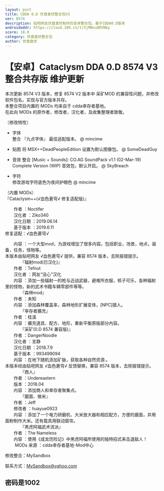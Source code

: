 ```yaml
---
layout: post
title: CDDA 0.D 伏食食伏整合包V3
ver: 8574
description: 贴吧网友伏食食伏制作的安卓整合包，基于CDDA0.D版本
androidaddr: https://cloud.189.cn/t/VjMNnuQRVNby
score: 10.0
category: 伏食食伏整合包
author: 伏食食伏
---
```

# 【安卓】Cataclysm DDA 0.D 8574 V3 整合共存版 维护更新   
本次更新 8574 V3 版本，修复 8574 V2 版本中 采矿MOD 的兼容性问题，并修改软件包名，实现与官方版本共存。   
本整合项目内置的 MODs 均来自于 cdda幸存者基地。   
在此向 MODs 的原作者，修改者，汉化者，及收集整理者致敬。   

〘修改特性〙   

* 字体   
整合 『九点字体』 最佳适配版本。 @ mincime    

* 贴图
将 MSX++DeadPeopleEdition 设置为默认图像包。 @ SomeDeadGuy    

* 音效
整合 [Music + Sounds]: CO.AG SoundPack v1.1 (02-Mar-19) Complete Version (WIP) 音效包，默认开启。 @ SkyBreach   

* 字符   
修改游戏字符底色为夜间护眼色 @ mincime    

〘内置 MODs〙    
『Cataclysm++(√血色蒼穹√ 修复适配版)』   

　　作者 ：Noctifer   
　　汉化者 ：Ziko340    
　　汉化日期 ：2019.06.14   
　　基于版本 ：2019.6.11   
修复适配：√血色蒼穹√   

　　内容 ：一个大型mod，为游戏增加了很多内容。包括职业，场景，地点，装备，任务，怪物等。    
本版本由贴吧网友 √血色蒼穹√ 提供，兼容 8574 版本，去除报错提示。     
　　
　 『辐射mod(已汉化)』    
　　作者 ：Tefnut     
　　汉化者 ：网友“没心”汉化     
　　内容 ：添加一些辐射一的枪与近战武器，避难所衣服，核子可乐，各种辐射里的怪物，新的武术书籍车辆零部件等等。     
　　
　 『森林mod』   
　　作者 ：未知   
　　内容 ：添加森林覆盖率，森林地形扩展变体，[NPC]猎人。    
　　
　 『幸存者擴充』       
　　作者 ：桂溪     
　　内容 ：擴充道具、配方、地形，重新平衡原版部分內容。     
　　
　 『采矿(0.D 8574 兼容版)』    
　　作者 ：DangerNoodle     
　　汉化者 ：言静     
　　汉化日期 ：2018.7.9     
　　基于版本 ：993499094     
　　内容 ：在地下随机添加矿脉，获取各种自然资源.。     
本版本经由贴吧网友 √血色蒼穹√ 反馈替换，兼容 8574 版本，去除报错提示。    
　　
　 『商人』    
　　作者 ：Undereastern    
　　版本 ：2018.04    
　　内容 ：添加商人和幸存者聚集点。    
　　
　 『磨面、做米』     
　　作者 ：Jeff     
　　修改者 ：huayue0923     
　　内容 ：添加了一个电力研磨机、大米放大器和相应配方，方便的磨面，并用面粉制作大米。还有载具用联动窗帘。     
　　
　 『黑虎阿福武术流派』    
　　作者 ：The Nameless    
　　内容 ：使用《成龙历险记》中黑虎阿福所使用的独特招式来击退敌人！     
　　
MODs 来源 ：cdda幸存者基地-Mod中心     

修改整合：MySandbox     

联系方式：MySandbox@yahoo.com       
## 密码是1002